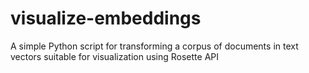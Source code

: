 # visualize-embeddings
A simple Python script for transforming a corpus of documents in text vectors suitable for visualization using Rosette API
